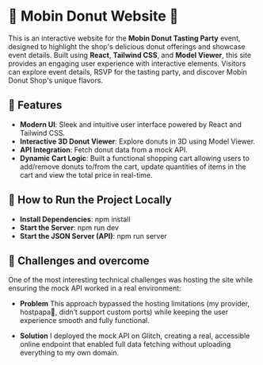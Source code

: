 # 🍩 Mobin Donut Website 🍩

This is an interactive website for the **Mobin Donut Tasting Party** event, designed to highlight the shop's delicious donut offerings and showcase event details. Built using **React**, **Tailwind CSS**, and **Model Viewer**, this site provides an engaging user experience with interactive elements. Visitors can explore event details, RSVP for the tasting party, and discover Mobin Donut Shop's unique flavors.

## 🚀 Features

- **Modern UI**: Sleek and intuitive user interface powered by React and Tailwind CSS.
- **Interactive 3D Donut Viewer**: Explore donuts in 3D using Model Viewer.
- **API Integration**: Fetch donut data from a mock API.
- **Dynamic Cart Logic**: Built a functional shopping cart allowing users to add/remove donuts to/from the cart, update quantities of items in the cart and view the total price in real-time.

## 📝 How to Run the Project Locally

- **Install Dependencies**: npm install
- **Start the Server**: npm run dev
- **Start the JSON Server (API)**: npm run server

## 📝 Challenges and overcome

One of the most interesting technical challenges was hosting the site while ensuring the mock API worked in a real environment:

- **Problem**
  This approach bypassed the hosting limitations (my provider, hostpapa🫠, didn’t support custom ports) while keeping the user experience smooth and fully functional.

- **Solution**
  I deployed the mock API on Glitch, creating a real, accessible online endpoint that enabled full data fetching without uploading everything to my own domain.

